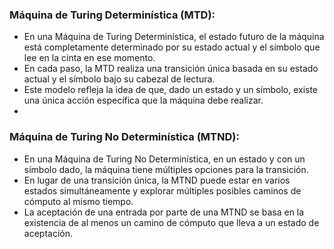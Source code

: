 ### Máquina de Turing Determinística (MTD):

- En una Máquina de Turing Determinística, el estado futuro de la máquina está completamente determinado por su estado actual y el símbolo que lee en la cinta en ese momento.
- En cada paso, la MTD realiza una transición única basada en su estado actual y el símbolo bajo su cabezal de lectura.
- Este modelo refleja la idea de que, dado un estado y un símbolo, existe una única acción específica que la máquina debe realizar.
- 
### Máquina de Turing No Determinística (MTND):

- En una Máquina de Turing No Determinística, en un estado y con un símbolo dado, la máquina tiene múltiples opciones para la transición.
- En lugar de una transición única, la MTND puede estar en varios estados simultáneamente y explorar múltiples posibles caminos de cómputo al mismo tiempo.
- La aceptación de una entrada por parte de una MTND se basa en la existencia de al menos un camino de cómputo que lleva a un estado de aceptación.